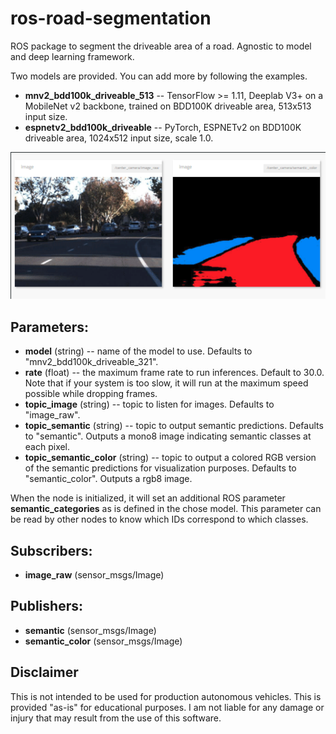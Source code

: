 # ros-road-segmentation

ROS package to segment the driveable area of a road. Agnostic to model and deep learning framework.

Two models are provided. You can add more by following the examples.

* **mnv2_bdd100k_driveable_513** -- TensorFlow >= 1.11, Deeplab V3+ on a MobileNet v2 backbone, trained on BDD100K driveable area, 513x513 input size.
* **espnetv2_bdd100k_driveable** -- PyTorch, ESPNETv2 on BDD100K driveable area, 1024x512 input size, scale 1.0.

![screenshot](/screenshot.gif?raw=true "screenshot")

## Parameters:

* **model** (string) -- name of the model to use. Defaults to "mnv2_bdd100k_driveable_321".
* **rate** (float) -- the maximum frame rate to run inferences. Default to 30.0. Note that if your system is too slow, it will run at the maximum speed possible while dropping frames.
* **topic_image** (string) -- topic to listen for images. Defaults to "image_raw".
* **topic_semantic** (string) -- topic to output semantic predictions. Defaults to "semantic". Outputs a mono8 image indicating semantic classes at each pixel.
* **topic_semantic_color** (string) -- topic to output a colored RGB version of the semantic predictions for visualization purposes. Defaults to "semantic_color". Outputs a rgb8 image.

When the node is initialized, it will set an additional ROS parameter **semantic_categories** as is defined in the chose model. This parameter can be read by other nodes to know which IDs correspond to which classes.

## Subscribers:

* **image_raw** (sensor_msgs/Image)

## Publishers:

* **semantic** (sensor_msgs/Image)
* **semantic_color** (sensor_msgs/Image)

## Disclaimer

This is not intended to be used for production autonomous vehicles. This is provided "as-is" for educational purposes. I am not liable for any damage or injury that may result from the use of this software.
